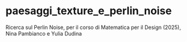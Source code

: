 # paesaggi_texture_e_perlin_noise
Ricerca sul Perlin Noise, per il corso di Matematica per il Design (2025), Nina Pambianco e Yulia Dudina
